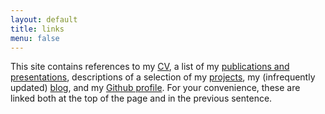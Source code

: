```yaml
---
layout: default
title: links
menu: false
---
```


This site contains references to my [CV][cv], a list of my [publications and
presentations][pubs], descriptions of a selection of my [projects][proj], my
(infrequently updated) [blog][blog], and my [Github profile][git]. For your
convenience, these are linked both at the top of the page and in the previous
sentence. 

[cv]: /W.Thomason_CV.pdf
[pubs]: /publications
[proj]: /projects
[blog]: /blog
[git]: https://github.com/wbthomason
